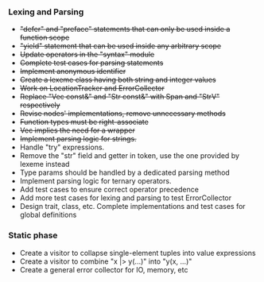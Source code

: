 ### Lexing and Parsing

- ~~"defer" and "preface" statements that can only be used inside a function scope~~
- ~~"yield" statement that can be used inside any arbitrary scope~~
- ~~Update operators in the "syntax" module~~
- ~~Complete test cases for parsing statements~~
- ~~Implement anonymous identifier~~
- ~~Create a lexeme class having both string and integer values~~
- ~~Work on LocationTracker and ErrorCollector~~
- ~~Replace "Vec<T> const&" and "Str const&" with Span<const T> and "StrV"
  respectively~~
- ~~Revise nodes' implementations, remove unnecessary methods~~
- ~~Function types must be right-associate~~
- ~~Vec<Node> implies the need for a wrapper~~
- ~~Implement parsing logic for strings.~~
- Handle "try" expressions.
- Remove the "str" field and getter in token, use the one provided by lexeme instead
- Type params should be handled by a dedicated parsing method
- Implement parsing logic for ternary operators.
- Add test cases to ensure correct operator precedence
- Add more test cases for lexing and parsing to test ErrorCollector
- Design trait, class, etc. Complete implementations and test cases
  for global definitions

### Static phase

- Create a visitor to collapse single-element tuples into
  value expressions
- Create a visitor to combine "x |> y(...)" into "y(x, ...)"
- Create a general error collector for IO, memory, etc